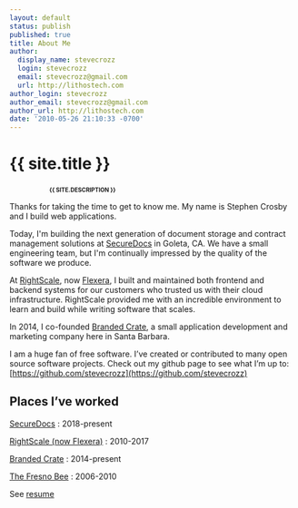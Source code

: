 ```yaml
---
layout: default
status: publish
published: true
title: About Me
author:
  display_name: stevecrozz
  login: stevecrozz
  email: stevecrozz@gmail.com
  url: http://lithostech.com
author_login: stevecrozz
author_email: stevecrozz@gmail.com
author_url: http://lithostech.com
date: '2010-05-26 21:10:33 -0700'
---
```


<div itemscope itemtype="http://schema.org/Blog">
  <meta itemprop="url" content="http://lithostech.com" />
  <h1 itemprop="name">{{ site.title }}</h1>
  <p style="font-variant-caps: all-petite-caps; margin: 10px 70px; font-weight: bold" itemprop="description">{{ site.description }}</p>
</div>

Thanks for taking the time to get to know me. My name is Stephen Crosby and I
build web applications.

Today, I'm building the next generation of document storage and contract
management solutions at [SecureDocs](https://www.securedocs.com) in Goleta, CA.
We have a small engineering team, but I'm continually impressed by the quality
of the software we produce.

At [RightScale](https://www.rightscale.com), now
[Flexera](https://www.flexera.com), I built and maintained both frontend and
backend systems for our customers who trusted us with their cloud
infrastructure. RightScale provided me with an incredible environment to learn
and build while writing software that scales.

In 2014, I co-founded [Branded Crate](http://www.brandedcrate.com/), a
small application development and marketing company here in Santa
Barbara.

I am a huge fan of free software. I’ve created or contributed to many
open source software projects. Check out my github page to see what I’m
up to: [https://github.com/stevecrozz](https://github.com/stevecrozz)


## Places I’ve worked

[SecureDocs](https://www.securedocs.com/)
 : 2018-present

[RightScale (now Flexera)](https://www.flexera.com/)
 : 2010-2017

[Branded Crate](https://www.brandedcrate.com/)
 : 2014-present

[The Fresno Bee](https://www.fresnobee.com/)
 : 2006-2010

See [resume][1]

[1]:/static/resume-2021-07-20.pdf
